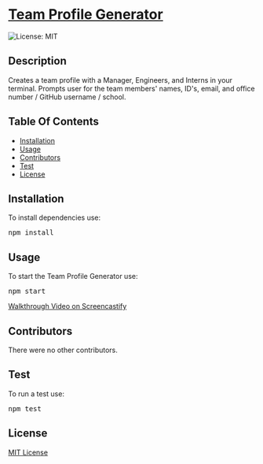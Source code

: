 <h1><a href="https://jamehzlee.github.io/Team-Profile-Generator/">Team Profile Generator</a></h1>

![License: MIT](https://img.shields.io/badge/License-MIT-yellow.svg)

<h2>Description</h2>
Creates a team profile with a Manager, Engineers, and Interns in your terminal.
Prompts user for the team members' names, ID's, email, and office number / GitHub username / school.

<h2>Table Of Contents</h2>
<ul><li><a href="#install">Installation</a></li>
<li><a href="#usage">Usage</a></li>
<li><a href="#cont">Contributors</a></li>
<li><a href="#test">Test</a></li>
<li><a href="#license">License</a></li></ul>

<h2 id="install">Installation</h2>
To install dependencies use:

<pre>npm install</pre>

<h2 id="usage">Usage</h2>
To start the Team Profile Generator use:

<pre>npm start</pre>
<a href="https://watch.screencastify.com/v/ThXgZyaDRPaTJ6miyW5F">Walkthrough Video on Screencastify</a>

<h2 id="cont">Contributors</h2>
There were no other contributors.

<h2 id="test">Test</h2>
To run a test use:

<pre>npm test</pre>

<h2 id="license">License</h2>
<a href='https://opensource.org/licenses/MIT'>MIT License</a>